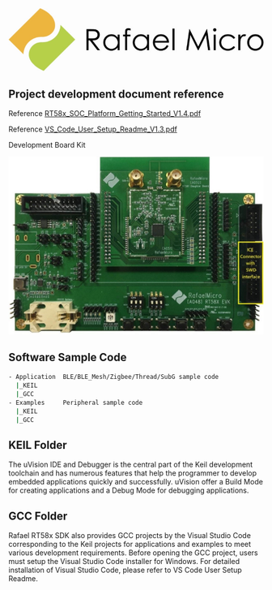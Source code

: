 ![image](https://github.com/RafaelMicro/RT58x_SDK/blob/main/Docs/RT58x_SDK_Reference_Guide/logo.JPG)


## Project development document reference

Reference [RT58x_SOC_Platform_Getting_Started_V1.4.pdf](https://github.com/RafaelMicro/RT58x_SDK/blob/main/Docs/%5BSW_01%5DRT58x_SOC_Platform_Getting_Started_V1.4.pdf "link")

Reference [VS_Code_User_Setup_Readme_V1.3.pdf](https://github.com/RafaelMicro/RT58x_SDK/blob/main/Docs/%5BTool_08%5DVS_Code_User_Setup_Readme_V1.3.pdf "link")

Development Board Kit

![image](https://github.com/RafaelMicro/RT58x_SDK/blob/main/Docs/RT58x_SDK_Reference_Guide/RT58X_EVK.jpg)

## Software Sample Code
 ```bash
 - Application  BLE/BLE_Mesh/Zigbee/Thread/SubG sample code
   |_KEIL
   |_GCC
 - Examples     Peripheral sample code
   |_KEIL
   |_GCC
```
## KEIL Folder

  The uVision IDE and Debugger is the central part of the Keil development toolchain and has numerous features that help the programmer to develop embedded applications quickly and successfully. 
  uVision offer a Build Mode for creating applications and a Debug Mode for debugging applications.


## GCC Folder

  Rafael RT58x SDK also provides GCC projects by the Visual Studio Code corresponding to the Keil projects for applications and examples to meet various development requirements.
  Before opening the GCC project, users must setup the Visual Studio Code installer for Windows. For detailed installation of Visual Studio Code, please refer to VS Code User Setup Readme.



